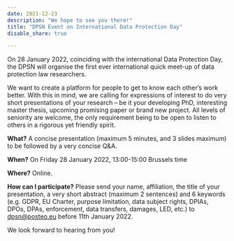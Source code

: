 ```yaml
---
date: 2021-12-23
description: "We hope to see you there!"
title: "DPSN Event on International Data Protection Day"
disable_share: true

---
```


On 28 January 2022, coinciding with the international Data Protection Day, the DPSN will organise the first ever international quick meet-up of data protection law researchers.
 
We want to create a platform for people to get to know each other’s work better. With this in mind, we are calling for expressions of interest to do very short presentations of your research – be it your developing PhD, interesting master thesis, upcoming promising paper or brand new project. All levels of seniority are welcome, the only requirement being to be open to listen to others in a rigorous yet friendly spirit.
 
**What?**
A concise presentation (maximum 5 minutes, and 3 slides maximum) to be followed by a very concise Q&A.
 
**When?**
On Friday 28 January 2022, 13:00-15:00 Brussels time
 
**Where?**
Online.
 
**How can I participate?**
Please send your name, affiliation, the title of your presentation, a very short abstract (maximum 2 sentences) and 6 keywords (e.g. GDPR, EU Charter, purpose limitation, data subject rights, DPIAs, DPOs, DPAs, enforcement, data transfers, damages, LED, etc.) to dpsn@posteo.eu before 11th January 2022.
 
We look forward to hearing from you!
